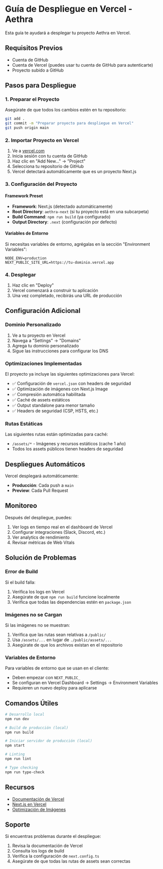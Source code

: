 # Guía de Despliegue en Vercel - Aethra

Esta guía te ayudará a desplegar tu proyecto Aethra en Vercel.

## Requisitos Previos

- Cuenta de GitHub
- Cuenta de Vercel (puedes usar tu cuenta de GitHub para autenticarte)
- Proyecto subido a GitHub

## Pasos para Despliegue

### 1. Preparar el Proyecto

Asegúrate de que todos los cambios estén en tu repositorio:

```bash
git add .
git commit -m "Preparar proyecto para despliegue en Vercel"
git push origin main
```

### 2. Importar Proyecto en Vercel

1. Ve a [vercel.com](https://vercel.com)
2. Inicia sesión con tu cuenta de GitHub
3. Haz clic en "Add New..." → "Project"
4. Selecciona tu repositorio de GitHub
5. Vercel detectará automáticamente que es un proyecto Next.js

### 3. Configuración del Proyecto

#### Framework Preset
- **Framework**: Next.js (detectado automáticamente)
- **Root Directory**: `aethra-next` (si tu proyecto está en una subcarpeta)
- **Build Command**: `npm run build` (ya configurado)
- **Output Directory**: `.next` (configuración por defecto)

#### Variables de Entorno

Si necesitas variables de entorno, agrégalas en la sección "Environment Variables":

```
NODE_ENV=production
NEXT_PUBLIC_SITE_URL=https://tu-dominio.vercel.app
```

### 4. Desplegar

1. Haz clic en "Deploy"
2. Vercel comenzará a construir tu aplicación
3. Una vez completado, recibirás una URL de producción

## Configuración Adicional

### Dominio Personalizado

1. Ve a tu proyecto en Vercel
2. Navega a "Settings" → "Domains"
3. Agrega tu dominio personalizado
4. Sigue las instrucciones para configurar los DNS

### Optimizaciones Implementadas

El proyecto ya incluye las siguientes optimizaciones para Vercel:

- ✅ Configuración de `vercel.json` con headers de seguridad
- ✅ Optimización de imágenes con Next.js Image
- ✅ Compresión automática habilitada
- ✅ Caché de assets estáticos
- ✅ Output standalone para menor tamaño
- ✅ Headers de seguridad (CSP, HSTS, etc.)

### Rutas Estáticas

Las siguientes rutas están optimizadas para caché:

- `/assets/*` - Imágenes y recursos estáticos (cache 1 año)
- Todos los assets públicos tienen headers de seguridad

## Despliegues Automáticos

Vercel desplegará automáticamente:

- **Producción**: Cada push a `main`
- **Preview**: Cada Pull Request

## Monitoreo

Después del despliegue, puedes:

1. Ver logs en tiempo real en el dashboard de Vercel
2. Configurar integraciones (Slack, Discord, etc.)
3. Ver analytics de rendimiento
4. Revisar métricas de Web Vitals

## Solución de Problemas

### Error de Build

Si el build falla:

1. Verifica los logs en Vercel
2. Asegúrate de que `npm run build` funcione localmente
3. Verifica que todas las dependencias estén en `package.json`

### Imágenes no se Cargan

Si las imágenes no se muestran:

1. Verifica que las rutas sean relativas a `/public/`
2. Usa `/assets/...` en lugar de `./public/assets/...`
3. Asegúrate de que los archivos existan en el repositorio

### Variables de Entorno

Para variables de entorno que se usan en el cliente:

- Deben empezar con `NEXT_PUBLIC_`
- Se configuran en Vercel Dashboard → Settings → Environment Variables
- Requieren un nuevo deploy para aplicarse

## Comandos Útiles

```bash
# Desarrollo local
npm run dev

# Build de producción (local)
npm run build

# Iniciar servidor de producción (local)
npm start

# Linting
npm run lint

# Type checking
npm run type-check
```

## Recursos

- [Documentación de Vercel](https://vercel.com/docs)
- [Next.js en Vercel](https://vercel.com/docs/frameworks/nextjs)
- [Optimización de Imágenes](https://nextjs.org/docs/basic-features/image-optimization)

## Soporte

Si encuentras problemas durante el despliegue:

1. Revisa la documentación de Vercel
2. Consulta los logs de build
3. Verifica la configuración de `next.config.ts`
4. Asegúrate de que todas las rutas de assets sean correctas
